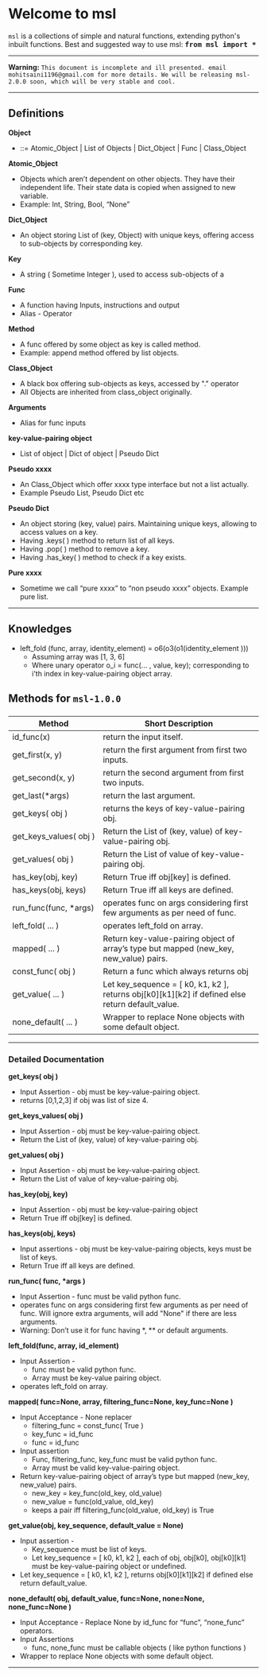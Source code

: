 Welcome to msl
===================


`msl` is a collections of simple and natural functions, extending python's inbuilt functions.
Best and suggested way to use msl: 
<kbd><b>from msl import *</b></kbd>

----------


**Warning:** `This document is incomplete and ill presented. email mohitsaini1196@gmail.com for more details. We will be releasing msl-2.0.0 soon, which will be very stable and cool.`

-------------


Definitions
----------

**Object**
 - ::= Atomic_Object  |  List of Objects  |  Dict_Object  |  Func  |  Class_Object

**Atomic_Object**
 - Objects which aren’t dependent on other objects. They have their independent life. Their state data is copied when assigned to new variable.
 - Example: Int, String, Bool, “None”


**Dict_Object**
 - An object storing List of (key, Object) with unique keys, offering access to sub-objects by corresponding key. 

**Key**
 - A string ( Sometime Integer ), used to access sub-objects of a 


**Func**
 - A function having Inputs, instructions and output
 - Alias - Operator

**Method**
 - A func offered by some object as key is called method.
 - Example: append method offered by list objects.


**Class_Object**
 - A black box offering sub-objects as keys, accessed by "." operator
 - All Objects are inherited from class_object originally.


**Arguments**
 - Alias for func inputs


**key-value-pairing object**
 - List of object | Dict of object | Pseudo Dict


**Pseudo xxxx**
 - An Class_Object which offer xxxx type interface but not a list actually. 
 - Example Pseudo List, Pseudo Dict etc
 
**Pseudo Dict**
 - An object storing (key, value) pairs. Maintaining unique keys, allowing to access values on a key.
 - Having .keys( ) method to return list of all keys.
 - Having .pop( ) method to remove a key.
 - Having .has_key( ) method to check if a key exists.


**Pure xxxx**
 - Sometime we call “pure xxxx” to “non pseudo xxxx” objects. Example pure list.


-------------


Knowledges
-------------
 - left_fold (func, array, identity_element) = o6(o3(o1(identity_element )))
    - Assuming array was [1, 3, 6] 
    - Where unary operator o_i = func(... , value, key); corresponding to i’th index in key-value-pairing object array.






Methods for `msl-1.0.0`
-------------

### 
Method   | Short Description
-------- | ---
id_func(x) | return the input itself.
get_first(x, y) |return the first argument from first two inputs.
get_second(x, y) | return the second argument from first two inputs.
get_last(*args) | return the last argument. 
get_keys( obj )  | returns the keys of key-value-pairing obj.
get_keys_values(&nbsp;obj&nbsp;) | Return the List of (key, value) of key-value-pairing obj.
get_values( obj ) | Return the List of value of key-value-pairing obj.
has_key(obj, key) | Return True iff obj[key] is defined.
has_keys(obj, keys) | Return True iff all keys are defined.
run_func(func,&nbsp;*args) | operates func on args considering first few arguments as per need of func.
left_fold( ... ) | operates left_fold on array.
mapped( ... ) | Return key-value-pairing object of array’s type but mapped (new_key, new_value) pairs.
const_func( obj ) | Return a func which always returns obj
get_value( ... ) | Let key_sequence = [ k0, k1, k2 ], returns obj[k0][k1][k2] if defined else return default_value.
none_default( ... ) | Wrapper to replace None objects with some default object. 


----------


### Detailed Documentation

**get_keys( obj )**
 - Input Assertion - obj must be key-value-pairing object.
 - returns [0,1,2,3] if obj was list of size 4.

**get_keys_values( obj )**
 - Input Assertion - obj must be key-value-pairing object.
 - Return the List of (key, value) of key-value-pairing obj.

**get_values( obj )**
 - Input Assertion - obj must be key-value-pairing object.
 - Return the List of value of key-value-pairing obj.

**has_key(obj, key)**
 - Input Assertion - obj must be key-value-pairing object
 - Return True iff obj[key] is defined.

**has_keys(obj, keys)**
 - Input assertions - obj must be key-value-pairing objects, keys must be list of keys.
 - Return True iff all keys are defined.

<b>run_func( func, *args )</b>
 - Input Assertion - func must be valid python func.
 - operates func on args considering first few arguments as per need of func. Will ignore extra arguments, will add "None" if there are less arguments. 
 - Warning: Don’t use it for func having *, ** or default arguments.


**left_fold(func, array, id_element)**
 - Input Assertion - 
    - func must be valid python func.
    - Array must be key-value pairing object.
 - operates left_fold on array.

**mapped( func=None, array, filtering_func=None, key_func=None )**
 - Input Acceptance - None replacer
    - filtering_func = const_func( True )
    - key_func = id_func
    - func = id_func
 - Input assertion
    - Func, filtering_func, key_func must be valid python func.
    - Array must be valid key-value-pairing object.
 - Return key-value-pairing object of array’s type but mapped (new_key, new_value) pairs.
    - new_key = key_func(old_key, old_value)
    - new_value = func(old_value, old_key)
    - keeps a pair iff filtering_func(old_value, old_key) is True 


**get_value(obj, key_sequence, default_value = None)**
 - Input assertion - 
    - Key_sequence must be list of keys.
    - Let key_sequence = [ k0, k1, k2 ], each of obj, obj[k0], obj[k0][k1] must be key-value-pairing object or undefined.
 - Let key_sequence = [ k0, k1, k2 ], returns obj[k0][k1][k2] if defined else return default_value.


**none_default( obj, default_value, func=None, none=None, none_func=None )**
 - Input Acceptance - Replace None by id_func for “func”, “none_func” operators.
 - Input Assertions
    - func, none_func must be callable objects ( like python functions ) 
 - Wrapper to replace None objects with some default object. 


----------

